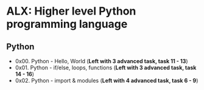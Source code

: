 # ALX: Higher level Python programming language
## Python
- 0x00. Python - Hello, World (**Left with 3 advanced task, task 11 - 13**)
- 0x01. Python - if/else, loops, functions (**Left with 3 advanced task, task 14 - 16**)
- 0x02. Python - import & modules (**Left with 4 advanced task, task 6 - 9**)
